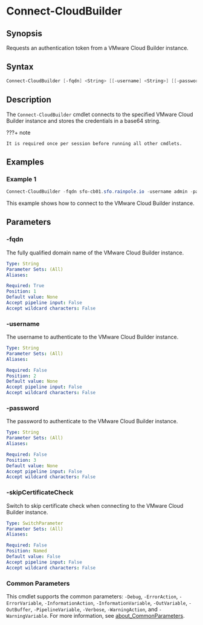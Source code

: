 # Connect-CloudBuilder

## Synopsis

Requests an authentication token from a VMware Cloud Builder instance.

## Syntax

```powershell
Connect-CloudBuilder [-fqdn] <String> [[-username] <String>] [[-password] <String>] [-skipCertificateCheck] [<CommonParameters>]
```

## Description

The `Connect-CloudBuilder` cmdlet connects to the specified VMware Cloud Builder instance and stores the credentials in a base64 string.

???+ note

    It is required once per session before running all other cmdlets.

## Examples

### Example 1

```powershell
Connect-CloudBuilder -fqdn sfo-cb01.sfo.rainpole.io -username admin -password VMware1!
```

This example shows how to connect to the VMware Cloud Builder instance.

## Parameters

### -fqdn

The fully qualified domain name of the VMware Cloud Builder instance.

```yaml
Type: String
Parameter Sets: (All)
Aliases:

Required: True
Position: 1
Default value: None
Accept pipeline input: False
Accept wildcard characters: False
```

### -username

The username to authenticate to the VMware Cloud Builder instance.

```yaml
Type: String
Parameter Sets: (All)
Aliases:

Required: False
Position: 2
Default value: None
Accept pipeline input: False
Accept wildcard characters: False
```

### -password

The password to authenticate to the VMware Cloud Builder instance.

```yaml
Type: String
Parameter Sets: (All)
Aliases:

Required: False
Position: 3
Default value: None
Accept pipeline input: False
Accept wildcard characters: False
```

### -skipCertificateCheck

Switch to skip certificate check when connecting to the VMware Cloud Builder instance.

```yaml
Type: SwitchParameter
Parameter Sets: (All)
Aliases:

Required: False
Position: Named
Default value: False
Accept pipeline input: False
Accept wildcard characters: False
```

### Common Parameters

This cmdlet supports the common parameters: `-Debug`, `-ErrorAction`, `-ErrorVariable`, `-InformationAction`, `-InformationVariable`, `-OutVariable`, `-OutBuffer`, `-PipelineVariable`, `-Verbose`, `-WarningAction`, and `-WarningVariable`. For more information, see [about_CommonParameters](http://go.microsoft.com/fwlink/?LinkID=113216).
